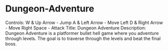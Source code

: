 # Dungeon-Adventure
Controls:
W & Up Arrow - Jump
A & Left Arrow - Move Left
D & Right Arrow - Move Right
Space - Attack
Title: Dungeon Adventure
Description: Dungeon Adventure is a platformer bullet hell game where you
adventure through levels. The goal is to traverse through the levels and beat the
final boss.
